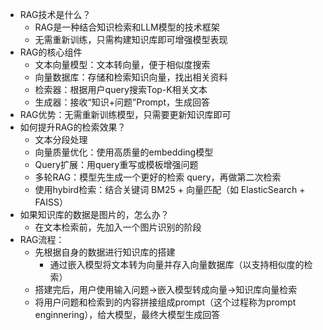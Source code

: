- RAG技术是什么？
	- RAG是一种结合知识检索和LLM模型的技术框架
	- 无需重新训练，只需构建知识库即可增强模型表现
- RAG的核心组件
	- 文本向量模型：文本转向量，便于相似度搜索
	- 向量数据库：存储和检索知识向量，找出相关资料
	- 检索器：根据用户query搜索Top-K相关文本
	- 生成器：接收“知识+问题”Prompt，生成回答
- RAG优势：无需重新训练模型，只需要更新知识库即可
- 如何提升RAG的检索效果？
	- 文本分段处理
	- 向量质量优化：使用高质量的embedding模型
	- Query扩展：用query重写或模板增强问题
	- 多轮RAG：模型先生成一个更好的检索 query，再做第二次检索
	- 使用hybird检索：结合关键词 BM25 + 向量匹配（如 ElasticSearch + FAISS）
- 如果知识库的数据是图片的，怎么办？
	- 在文本检索前，先加入一个图片识别的阶段
- RAG流程：
	- 先根据自身的数据进行知识库的搭建
		- 通过嵌入模型将文本转为向量并存入向量数据库（以支持相似度的检索）
	- 搭建完后，用户使用输入问题->嵌入模型转成向量->知识库向量检索
	- 将用户问题和检索到的内容拼接组成prompt（这个过程称为prompt enginnering），给大模型，最终大模型生成回答